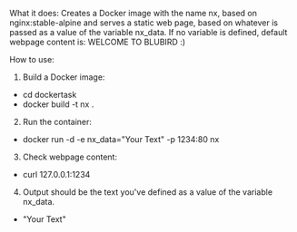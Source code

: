 What it does: 
Creates a Docker image with the name nx, based on nginx:stable-alpine and serves a static web page, based on whatever is passed as a value of the variable nx_data. If no variable is defined, default webpage content is:
WELCOME TO BLUBIRD :)

How to use:
1. Build a Docker image:
  - cd dockertask
  - docker build -t nx .
2. Run the container:
  - docker run -d -e nx_data="Your Text" -p 1234:80 nx
3. Check webpage content:
  - curl 127.0.0.1:1234
4. Output should be the text you've defined as a value of the variable nx_data.
  - "Your Text"
